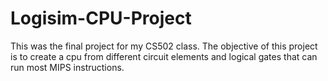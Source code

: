 # Logisim-CPU-Project
This was the final project for my CS502 class. The objective of this project is to create a cpu from different circuit elements and logical gates that can run most MIPS instructions.
